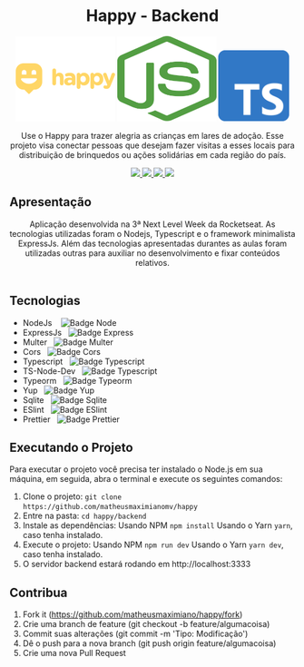 <h1 align="center">Happy - Backend</h1>
<p align="center">
  <img src="./.github/logoApp.svg" height="150" width="175" alt="Icon" />
  <img src="./.github/nodejs.svg" height="150" width="175" alt="Icon" />
  <img src="./.github/typescript.png" height="125" width="125" alt="Icon" />
</p>
<p align="center">
  Use o Happy para trazer alegria as crianças em lares de adoção. Esse projeto visa conectar pessoas que desejam fazer visitas a esses locais para distribuição de brinquedos ou ações solidárias em cada região do país.
</p>
<div align="center">
  <p align="center">
    <a aria-label="Matheus" href="https://github.com/matheusmaximianomv">
      <img src="https://img.shields.io/badge/matheusmaximianomv-@-informational?logo=github"></img>
    </a>
    <a aria-label="NodeJs" href="https://nodejs.org/en/">
      <img src="https://img.shields.io/badge/Node.js-12.16.3-informational?logo=node.js"></img>
    </a>
    <a aria-label="Express" href="https://expressjs.com/pt-br/">
      <img src="https://img.shields.io/badge/Express js-4.17.1-informational?logo=node.js"></img>
    </a>
    <a aria-label="Typescript" href="https://www.typescriptlang.org/">
      <img src="https://img.shields.io/badge/Typescript-4.0.5-informational?logo=typescript"></img>
    </a>
  </p>
</div>

## Apresentação
<p align="center">
Aplicação desenvolvida na 3ª Next Level Week da Rocketseat. As tecnologias utilizadas foram o Nodejs, Typescript e o framework minimalista ExpressJs. Além das tecnologias apresentadas durantes as aulas foram utilizadas outras para auxiliar no desenvolvimento e fixar conteúdos relativos.<br/><br/>

## Tecnologias
* NodeJs&nbsp;&nbsp;&nbsp;&nbsp;![Badge Node](https://img.shields.io/badge/Node.js-v12.16.3-informational?logo=node.js)
* ExpressJs&nbsp;&nbsp;&nbsp;![Badge Express](https://img.shields.io/badge/Expressjs-v4.17.1-informational?logo=node.js)
* Multer&nbsp;&nbsp;&nbsp;![Badge Multer](https://img.shields.io/badge/multer-v1.4.2-informational?logo=node.js)
* Cors&nbsp;&nbsp;&nbsp;![Badge Cors](https://img.shields.io/badge/Cors-v2.8.5-informational?logo=node.js)
* Typescript&nbsp;&nbsp;&nbsp;![Badge Typescript](https://img.shields.io/badge/Typescript-v4.0.5-informational?logo=typescript)
* TS-Node-Dev&nbsp;&nbsp;&nbsp;![Badge Typescript](https://img.shields.io/badge/ts--node--dev-v1.0.0-informational?logo=typescript)
* Typeorm&nbsp;&nbsp;&nbsp;![Badge Typeorm](https://img.shields.io/badge/Typeorm-v0.2.28-informational?logo=typescript)
* Yup&nbsp;&nbsp;&nbsp;![Badge Yup](https://img.shields.io/badge/Yup-v0.29.3-informational?logo=pyup)
* Sqlite&nbsp;&nbsp;&nbsp;![Badge Sqlite](https://img.shields.io/badge/sqlite3-v5.0.0-informational?logo=sqlite)
* ESlint&nbsp;&nbsp;&nbsp;![Badge ESlint](https://img.shields.io/badge/ESlint-v7.12.1-informational?logo=eslint)
* Prettier&nbsp;&nbsp;&nbsp;![Badge Prettier](https://img.shields.io/badge/prettier-v2.1.2-informational?logo=prettier)

## Executando o Projeto
Para executar o projeto você precisa ter instalado o Node.js em sua máquina, em seguida, abra o terminal e execute os seguintes comandos:
1. Clone o projeto: `git clone https://github.com/matheusmaximianomv/happy`
2. Entre na pasta: `cd happy/backend`
3. Instale as dependências:
 Usando NPM `npm install`
 Usando o Yarn `yarn`, caso tenha instalado.
4. Execute o projeto:
 Usando NPM `npm run dev`
 Usando o Yarn `yarn dev`, caso tenha instalado.
5. O servidor backend estará rodando em http://localhost:3333

## Contribua

1. Fork it (https://github.com/matheusmaximiano/happy/fork)
2. Crie uma branch de feature (git checkout -b feature/algumacoisa)
3. Commit suas alterações (git commit -m 'Tipo: Modificação')
4. Dê o push para a nova branch (git push origin feature/algumacoisa)
5. Crie uma nova Pull Request
